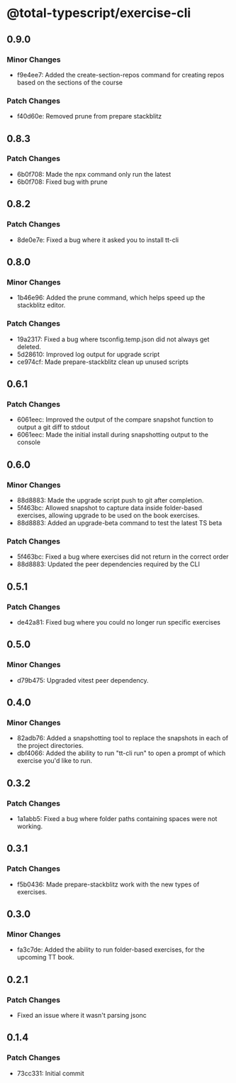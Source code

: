 # @total-typescript/exercise-cli

## 0.9.0

### Minor Changes

- f9e4ee7: Added the create-section-repos command for creating repos based on the sections of the course

### Patch Changes

- f40d60e: Removed prune from prepare stackblitz

## 0.8.3

### Patch Changes

- 6b0f708: Made the npx command only run the latest
- 6b0f708: Fixed bug with prune

## 0.8.2

### Patch Changes

- 8de0e7e: Fixed a bug where it asked you to install tt-cli

## 0.8.0

### Minor Changes

- 1b46e96: Added the prune command, which helps speed up the stackblitz editor.

### Patch Changes

- 19a2317: Fixed a bug where tsconfig.temp.json did not always get deleted.
- 5d28610: Improved log output for upgrade script
- ce974cf: Made prepare-stackblitz clean up unused scripts

## 0.6.1

### Patch Changes

- 6061eec: Improved the output of the compare snapshot function to output a git diff to stdout
- 6061eec: Made the initial install during snapshotting output to the console

## 0.6.0

### Minor Changes

- 88d8883: Made the upgrade script push to git after completion.
- 5f463bc: Allowed snapshot to capture data inside folder-based exercises, allowing upgrade to be used on the book exercises.
- 88d8883: Added an upgrade-beta command to test the latest TS beta

### Patch Changes

- 5f463bc: Fixed a bug where exercises did not return in the correct order
- 88d8883: Updated the peer dependencies required by the CLI

## 0.5.1

### Patch Changes

- de42a81: Fixed bug where you could no longer run specific exercises

## 0.5.0

### Minor Changes

- d79b475: Upgraded vitest peer dependency.

## 0.4.0

### Minor Changes

- 82adb76: Added a snapshotting tool to replace the snapshots in each of the project directories.
- dbf4066: Added the ability to run "tt-cli run" to open a prompt of which exercise you'd like to run.

## 0.3.2

### Patch Changes

- 1a1abb5: Fixed a bug where folder paths containing spaces were not working.

## 0.3.1

### Patch Changes

- f5b0436: Made prepare-stackblitz work with the new types of exercises.

## 0.3.0

### Minor Changes

- fa3c7de: Added the ability to run folder-based exercises, for the upcoming TT book.

## 0.2.1

### Patch Changes

- Fixed an issue where it wasn't parsing jsonc

## 0.1.4

### Patch Changes

- 73cc331: Initial commit
